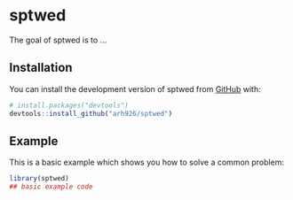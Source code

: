 
# sptwed

<!-- badges: start -->
<!-- badges: end -->

The goal of sptwed is to ...

## Installation

You can install the development version of sptwed from [GitHub](https://github.com/) with:

``` r
# install.packages("devtools")
devtools::install_github("arh926/sptwed")
```

## Example

This is a basic example which shows you how to solve a common problem:

``` r
library(sptwed)
## basic example code
```


